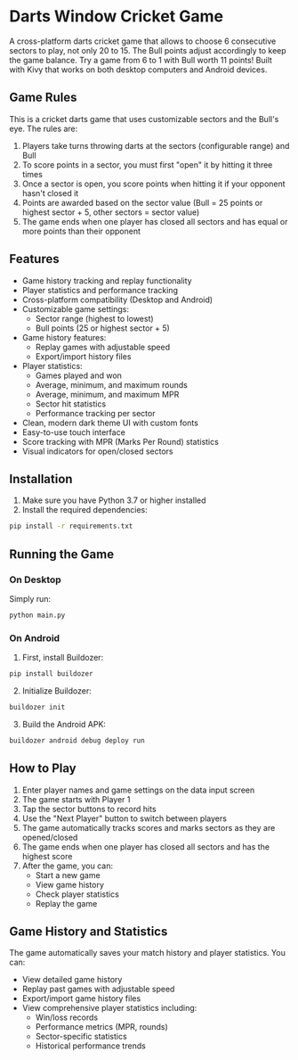 # Darts Window Cricket Game

A cross-platform darts cricket game that allows to choose 6 consecutive sectors to play, not only 20 to 15. The Bull points adjust accordingly to keep the game balance. Try a game from 6 to 1 with Bull worth 11 points!
Built with Kivy that works on both desktop computers and Android devices.

## Game Rules

This is a cricket darts game that uses customizable sectors and the Bull's eye. The rules are:

1. Players take turns throwing darts at the sectors (configurable range) and Bull
2. To score points in a sector, you must first "open" it by hitting it three times
3. Once a sector is open, you score points when hitting it if your opponent hasn't closed it
4. Points are awarded based on the sector value (Bull = 25 points or highest sector + 5, other sectors = sector value)
5. The game ends when one player has closed all sectors and has equal or more points than their opponent

## Features

- Game history tracking and replay functionality
- Player statistics and performance tracking
- Cross-platform compatibility (Desktop and Android)
- Customizable game settings:
  - Sector range (highest to lowest)
  - Bull points (25 or highest sector + 5)
- Game history features:
  - Replay games with adjustable speed
  - Export/import history files
- Player statistics:
  - Games played and won
  - Average, minimum, and maximum rounds
  - Average, minimum, and maximum MPR
  - Sector hit statistics
  - Performance tracking per sector
- Clean, modern dark theme UI with custom fonts
- Easy-to-use touch interface
- Score tracking with MPR (Marks Per Round) statistics
- Visual indicators for open/closed sectors

## Installation

1. Make sure you have Python 3.7 or higher installed
2. Install the required dependencies:
```bash
pip install -r requirements.txt
```

## Running the Game

### On Desktop
Simply run:
```bash
python main.py
```

### On Android

1. First, install Buildozer:
```bash
pip install buildozer
```

2. Initialize Buildozer:
```bash
buildozer init
```

3. Build the Android APK:
```bash
buildozer android debug deploy run
```

## How to Play

1. Enter player names and game settings on the data input screen
2. The game starts with Player 1
3. Tap the sector buttons to record hits
4. Use the "Next Player" button to switch between players
5. The game automatically tracks scores and marks sectors as they are opened/closed
6. The game ends when one player has closed all sectors and has the highest score
7. After the game, you can:
   - Start a new game
   - View game history
   - Check player statistics
   - Replay the game

## Game History and Statistics

The game automatically saves your match history and player statistics. You can:
- View detailed game history
- Replay past games with adjustable speed
- Export/import game history files
- View comprehensive player statistics including:
  - Win/loss records
  - Performance metrics (MPR, rounds)
  - Sector-specific statistics
  - Historical performance trends
